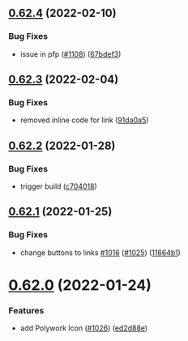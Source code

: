 ## [0.62.4](https://github.com/EddieHubCommunity/LinkFree/compare/v0.62.3...v0.62.4) (2022-02-10)


### Bug Fixes

* issue in pfp ([#1108](https://github.com/EddieHubCommunity/LinkFree/issues/1108)) ([67bdef3](https://github.com/EddieHubCommunity/LinkFree/commit/67bdef3fdad4b1850f5efb4e71b9b54819a3e3ff))



## [0.62.3](https://github.com/EddieHubCommunity/LinkFree/compare/v0.62.2...v0.62.3) (2022-02-04)


### Bug Fixes

* removed inline code for link ([91da0a5](https://github.com/EddieHubCommunity/LinkFree/commit/91da0a56450b8f6f30dfe7b8e388ef50ebd57cf2))



## [0.62.2](https://github.com/EddieHubCommunity/LinkFree/compare/v0.62.1...v0.62.2) (2022-01-28)


### Bug Fixes

* trigger build ([c704018](https://github.com/EddieHubCommunity/LinkFree/commit/c7040185b14c83bac11427b6d0e6ae373e9afb45))



## [0.62.1](https://github.com/EddieHubCommunity/LinkFree/compare/v0.62.0...v0.62.1) (2022-01-25)


### Bug Fixes

* change buttons to links [#1016](https://github.com/EddieHubCommunity/LinkFree/issues/1016) ([#1025](https://github.com/EddieHubCommunity/LinkFree/issues/1025)) ([11664b1](https://github.com/EddieHubCommunity/LinkFree/commit/11664b11b1bc6f8fa9bf0f47e97fb0b3bcd1b35e))



# [0.62.0](https://github.com/EddieHubCommunity/LinkFree/compare/v0.61.0...v0.62.0) (2022-01-24)


### Features

* add Polywork Icon ([#1026](https://github.com/EddieHubCommunity/LinkFree/issues/1026)) ([ed2d88e](https://github.com/EddieHubCommunity/LinkFree/commit/ed2d88e160f00f90d9d2a089fc8fd6def11bbc8b))




